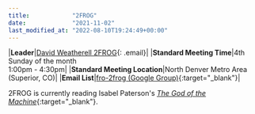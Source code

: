 ```yaml
---
title:            "2FROG"
date:             "2021-11-02"
last_modified_at: "2022-08-10T19:24:49+00:00"
---
```


|**Leader**|[David Weatherell 2FROG](){: .email}|
|**Standard Meeting Time**|4th Sunday of the month<br />1:00pm - 4:30pm|
|**Standard Meeting Location**|North Denver Metro Area<br />(Superior, CO)|
|**Email List**|[fro-2frog (Google Group)](http://groups.google.com/group/fro-2frog){:target="&lowbar;blank"}|

2FROG is currently reading Isabel Paterson's [_The God of the Machine_](https://smile.amazon.com/God-Machine-Isabel-Paterson-ebook/dp/B002VBWIME/){:target="&lowbar;blank"}.
